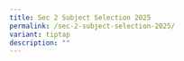 ```yaml
---
title: Sec 2 Subject Selection 2025
permalink: /sec-2-subject-selection-2025/
variant: tiptap
description: ""
---
```

